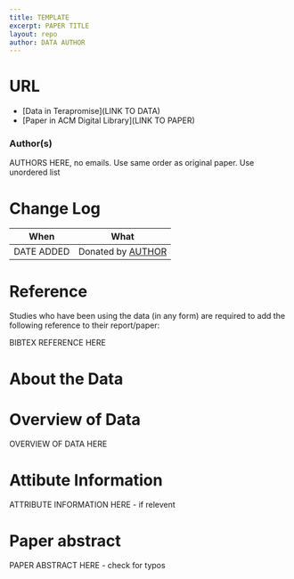 ```yaml
---
title: TEMPLATE
excerpt: PAPER TITLE
layout: repo
author: DATA AUTHOR
---
```


# URL
  * [Data in Terapromise](LINK TO DATA)
  * [Paper in ACM Digital Library](LINK TO PAPER)

### Author(s)
AUTHORS HERE, no emails. Use same order as original paper. Use unordered list

# Change Log

When | What
---- | ----
DATE ADDED | Donated by [AUTHOR](/repo/people)

# Reference

Studies who have been using the data (in any form) are required to add the following reference to 
their report/paper:

BIBTEX REFERENCE HERE

# About the Data

# Overview of Data

OVERVIEW OF DATA HERE

# Attibute Information

ATTRIBUTE INFORMATION HERE - if relevent

# Paper abstract

PAPER ABSTRACT HERE - check for typos

